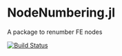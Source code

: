 # NodeNumbering.jl

A package to renumber FE nodes

[![Build Status](https://travis-ci.org/JuliaFEM/NodeNumbering.jl.svg?branch=master)](https://travis-ci.org/JuliaFEM/NodeNumbering.jl)
